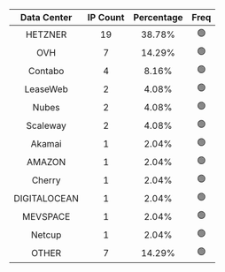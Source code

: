| Data Center | IP Count | Percentage | Freq |
|:------------:|:--------:|:-----------:|:-----:|
| HETZNER | 19 | 38.78% | 🟢 |
| OVH | 7 | 14.29% | 🟢 |
| Contabo | 4 | 8.16% | 🟢 |
| LeaseWeb | 2 | 4.08% | 🟢 |
| Nubes | 2 | 4.08% | 🟢 |
| Scaleway | 2 | 4.08% | 🟢 |
| Akamai | 1 | 2.04% | 🟢 |
| AMAZON | 1 | 2.04% | 🟢 |
| Cherry | 1 | 2.04% | 🟢 |
| DIGITALOCEAN | 1 | 2.04% | 🟢 |
| MEVSPACE | 1 | 2.04% | 🟢 |
| Netcup | 1 | 2.04% | 🟢 |
| OTHER | 7 | 14.29% | 🟢 |